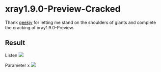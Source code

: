 # xray1.9.0-Preview-Cracked

Thank [geekjy](https://github.com/geekjy/xray_crack) for letting me stand on the shoulders of giants and complete the cracking of xray1.9.0-Preview.

## Result

Listen
![](https://github.com/NHPT/xray1.9.0-Preview-Cracked/blob/main/img/xray_1.9.0.png)

Parameter x
![](https://github.com/NHPT/xray1.9.0-Preview-Cracked/blob/main/img/xray_x.png)
